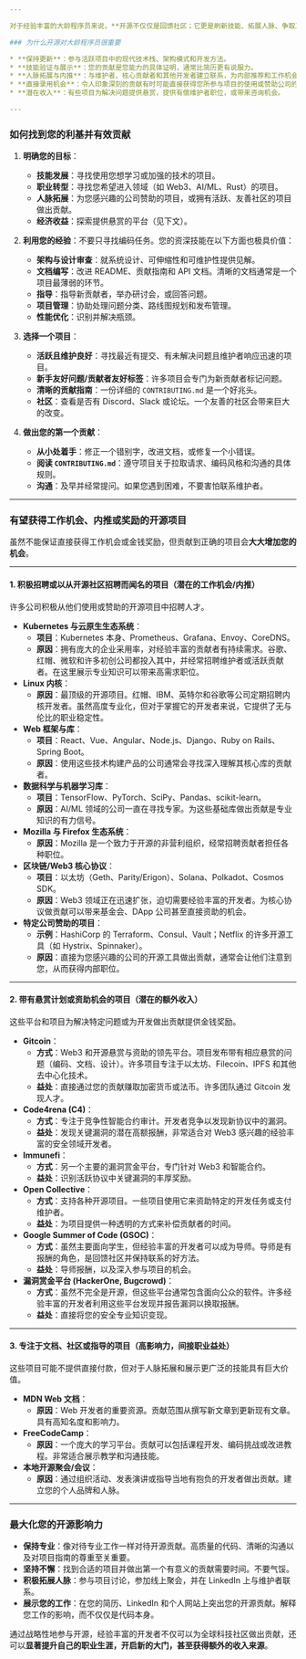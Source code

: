 ```yaml
---

对于经验丰富的大龄程序员来说，**开源不仅仅是回馈社区；它更是刷新技能、拓展人脉、争取工作机会，甚至赚取额外收入的强大途径**。本指南将帮助资深开发者驾驭开源领域，最大化这些益处。

### 为什么开源对大龄程序员很重要

* **保持更新**：参与活跃项目中的现代技术栈、架构模式和开发方法。
* **技能验证与展示**：您的贡献是您能力的具体证明，通常比简历更有说服力。
* **人脉拓展与内推**：与维护者、核心贡献者和其他开发者建立联系，为内部推荐和工作机会打开大门。
* **直接录用机会**：令人印象深刻的贡献有时可能直接获得您所参与项目的使用或赞助公司的录用。
* **潜在收入**：有些项目为解决问题提供悬赏，提供有偿维护者职位，或带来咨询机会。

---
```


### 如何找到您的利基并有效贡献

1.  **明确您的目标**：
    * **技能发展**：寻找使用您想学习或加强的技术的项目。
    * **职业转型**：寻找您希望进入领域（如 Web3、AI/ML、Rust）的项目。
    * **人脉拓展**：为您感兴趣的公司赞助的项目，或拥有活跃、友善社区的项目做出贡献。
    * **经济收益**：探索提供悬赏的平台（见下文）。

2.  **利用您的经验**：不要只寻找编码任务。您的资深技能在以下方面也极具价值：
    * **架构与设计审查**：就系统设计、可伸缩性和可维护性提供见解。
    * **文档编写**：改进 README、贡献指南和 API 文档。清晰的文档通常是一个项目最薄弱的环节。
    * **指导**：指导新贡献者，举办研讨会，或回答问题。
    * **项目管理**：协助处理问题分类、路线图规划和发布管理。
    * **性能优化**：识别并解决瓶颈。

3.  **选择一个项目**：
    * **活跃且维护良好**：寻找最近有提交、有未解决问题且维护者响应迅速的项目。
    * **新手友好问题/贡献者友好标签**：许多项目会专门为新贡献者标记问题。
    * **清晰的贡献指南**：一份详细的 `CONTRIBUTING.md` 是一个好兆头。
    * **社区**：查看是否有 Discord、Slack 或论坛。一个友善的社区会带来巨大的改变。

4.  **做出您的第一个贡献**：
    * **从小处着手**：修正一个错别字，改进文档，或修复一个小错误。
    * **阅读 `CONTRIBUTING.md`**：遵守项目关于拉取请求、编码风格和沟通的具体规则。
    * **沟通**：及早并经常提问。如果您遇到困难，不要害怕联系维护者。

---

### 有望获得工作机会、内推或奖励的开源项目

虽然不能保证直接获得工作机会或金钱奖励，但贡献到正确的项目会**大大增加您的机会**。

---

#### 1. 积极招聘或以从开源社区招聘而闻名的项目（潜在的工作机会/内推）

许多公司积极从他们使用或赞助的开源项目中招聘人才。

* **Kubernetes 与云原生生态系统**：
    * **项目**：Kubernetes 本身、Prometheus、Grafana、Envoy、CoreDNS。
    * **原因**：拥有庞大的企业采用率，对经验丰富的贡献者有持续需求。谷歌、红帽、微软和许多初创公司都投入其中，并经常招聘维护者或活跃贡献者。在这里展示专业知识可以带来高需求职位。
* **Linux 内核**：
    * **原因**：最顶级的开源项目。红帽、IBM、英特尔和谷歌等公司定期招聘内核开发者。虽然高度专业化，但对于掌握它的开发者来说，它提供了无与伦比的职业稳定性。
* **Web 框架与库**：
    * **项目**：React、Vue、Angular、Node.js、Django、Ruby on Rails、Spring Boot。
    * **原因**：使用这些技术构建产品的公司通常会寻找深入理解其核心库的贡献者。
* **数据科学与机器学习库**：
    * **项目**：TensorFlow、PyTorch、SciPy、Pandas、scikit-learn。
    * **原因**：AI/ML 领域的公司一直在寻找专家。为这些基础库做出贡献是专业知识的有力信号。
* **Mozilla 与 Firefox 生态系统**：
    * **原因**：Mozilla 是一个致力于开源的非营利组织，经常招聘贡献者担任各种职位。
* **区块链/Web3 核心协议**：
    * **项目**：以太坊（Geth、Parity/Erigon）、Solana、Polkadot、Cosmos SDK。
    * **原因**：Web3 领域正在迅速扩张，迫切需要经验丰富的开发者。为核心协议做贡献可以带来基金会、DApp 公司甚至直接资助的机会。
* **特定公司赞助的项目**：
    * **示例**：HashiCorp 的 Terraform、Consul、Vault；Netflix 的许多开源工具（如 Hystrix、Spinnaker）。
    * **原因**：直接为您感兴趣的公司的开源工具做出贡献，通常会让他们注意到您，从而获得内部职位。

---

#### 2. 带有悬赏计划或资助机会的项目（潜在的额外收入）

这些平台和项目为解决特定问题或为开发做出贡献提供金钱奖励。

* **Gitcoin**：
    * **方式**：Web3 和开源悬赏与资助的领先平台。项目发布带有相应悬赏的问题（编码、文档、设计）。许多项目专注于以太坊、Filecoin、IPFS 和其他去中心化技术。
    * **益处**：直接通过您的贡献赚取加密货币或法币。许多团队通过 Gitcoin 发现人才。
* **Code4rena (C4)**：
    * **方式**：专注于竞争性智能合约审计。开发者竞争以发现新协议中的漏洞。
    * **益处**：发现关键漏洞的潜在高额报酬，非常适合对 Web3 感兴趣的经验丰富的安全领域开发者。
* **Immunefi**：
    * **方式**：另一个主要的漏洞赏金平台，专门针对 Web3 和智能合约。
    * **益处**：识别活跃协议中关键漏洞的丰厚奖励。
* **Open Collective**：
    * **方式**：支持各种开源项目。一些项目使用它来资助特定的开发任务或支付维护者。
    * **益处**：为项目提供一种透明的方式来补偿贡献者的时间。
* **Google Summer of Code (GSOC)**：
    * **方式**：虽然主要面向学生，但经验丰富的开发者可以成为导师。导师是有报酬的角色，是回馈社区并保持联系的好方法。
    * **益处**：导师报酬，以及深入参与项目的机会。
* **漏洞赏金平台 (HackerOne, Bugcrowd)**：
    * **方式**：虽然不完全是开源，但这些平台通常包含面向公众的软件。许多经验丰富的开发者利用这些平台发现并报告漏洞以换取报酬。
    * **益处**：直接将您的安全专业知识变现。

---

#### 3. 专注于文档、社区或指导的项目（高影响力，间接职业益处）

这些项目可能不提供直接付款，但对于人脉拓展和展示更广泛的技能具有巨大价值。

* **MDN Web 文档**：
    * **原因**：Web 开发者的重要资源。贡献范围从撰写新文章到更新现有文章。具有高知名度和影响力。
* **FreeCodeCamp**：
    * **原因**：一个庞大的学习平台。贡献可以包括课程开发、编码挑战或改进教程。非常适合展示教学和沟通技能。
* **本地开源聚会/会议**：
    * **原因**：通过组织活动、发表演讲或指导当地有抱负的开发者做出贡献。建立您的个人品牌和人脉。

---

### 最大化您的开源影响力

* **保持专业**：像对待专业工作一样对待开源贡献。高质量的代码、清晰的沟通以及对项目指南的尊重至关重要。
* **坚持不懈**：找到合适的项目并做出第一个有意义的贡献需要时间。不要气馁。
* **积极拓展人脉**：参与项目讨论，参加线上聚会，并在 LinkedIn 上与维护者联系。
* **展示您的工作**：在您的简历、LinkedIn 和个人网站上突出您的开源贡献。解释您工作的影响，而不仅仅是代码本身。

通过战略性地参与开源，经验丰富的开发者不仅可以为全球科技社区做出贡献，还可以**显著提升自己的职业生涯，开启新的大门，甚至获得额外的收入来源**。